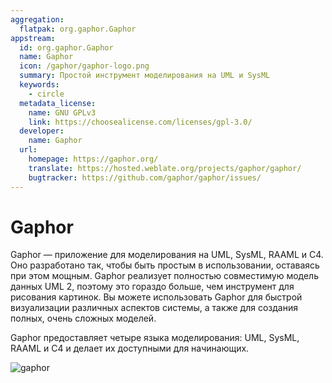 ```yaml
---
aggregation:
  flatpak: org.gaphor.Gaphor
appstream:
  id: org.gaphor.Gaphor
  name: Gaphor
  icon: /gaphor/gaphor-logo.png
  summary: Простой инструмент моделирования на UML и SysML
  keywords:
    - circle
  metadata_license:
    name: GNU GPLv3
    link: https://choosealicense.com/licenses/gpl-3.0/
  developer:
    name: Gaphor
  url:
    homepage: https://gaphor.org/
    translate: https://hosted.weblate.org/projects/gaphor/gaphor/
    bugtracker: https://github.com/gaphor/gaphor/issues/
---
```


# Gaphor

Gaphor — приложение для моделирования на UML, SysML, RAAML и C4. Оно разработано так, чтобы быть простым в использовании, оставаясь при этом мощным. Gaphor реализует полностью совместимую модель данных UML 2, поэтому это гораздо больше, чем инструмент для рисования картинок. Вы можете использовать Gaphor для быстрой визуализации различных аспектов системы, а также для создания полных, очень сложных моделей.

Gaphor предоставляет четыре языка моделирования: UML, SysML, RAAML и C4 и делает их доступными для начинающих.

![gaphor](/gaphor/gaphor-1.png)

<!--@include: @apps/_parts/install/content-flatpak.md-->
